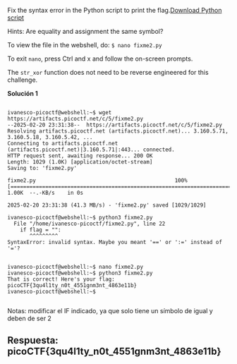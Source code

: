 
Fix the syntax error in the Python script to print the flag.[Download Python script](https://artifacts.picoctf.net/c/5/fixme2.py)


Hints:
Are equality and assignment the same symbol?

To view the file in the webshell, do: `$ nano fixme2.py`

To exit `nano`, press Ctrl and x and follow the on-screen prompts.

The `str_xor` function does not need to be reverse engineered for this challenge.



**Solución 1**

```

ivanesco-picoctf@webshell:~$ wget https://artifacts.picoctf.net/c/5/fixme2.py
--2025-02-20 23:31:38--  https://artifacts.picoctf.net/c/5/fixme2.py
Resolving artifacts.picoctf.net (artifacts.picoctf.net)... 3.160.5.71, 3.160.5.18, 3.160.5.42, ...
Connecting to artifacts.picoctf.net (artifacts.picoctf.net)|3.160.5.71|:443... connected.
HTTP request sent, awaiting response... 200 OK
Length: 1029 (1.0K) [application/octet-stream]
Saving to: 'fixme2.py'

fixme2.py                                            100%[=====================================================================================================================>]   1.00K  --.-KB/s    in 0s      

2025-02-20 23:31:38 (41.3 MB/s) - 'fixme2.py' saved [1029/1029]

ivanesco-picoctf@webshell:~$ python3 fixme2.py 
  File "/home/ivanesco-picoctf/fixme2.py", line 22
    if flag = "":
       ^^^^^^^^^
SyntaxError: invalid syntax. Maybe you meant '==' or ':=' instead of '='?


ivanesco-picoctf@webshell:~$ nano fixme2.py 
ivanesco-picoctf@webshell:~$ python3 fixme2.py 
That is correct! Here's your flag: picoCTF{3qu4l1ty_n0t_4551gnm3nt_4863e11b}
ivanesco-picoctf@webshell:~$ 


```

Notas: modificar el IF indicado, ya que solo tiene un símbolo de igual y deben de ser 2 

## Respuesta: **picoCTF{3qu4l1ty_n0t_4551gnm3nt_4863e11b}**